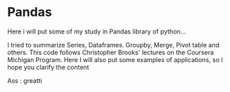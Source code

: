 # Pandas
Here i will put some of my study in Pandas library of python... 

I tried to summarize Series, Dataframes. Groupby, Merge, Pivot table and others. This code follows Christopher Brooks' lectures on the Coursera Michigan Program.
Here I will also put some examples of applications, so I hope you clarify the content

Ass : greatti

